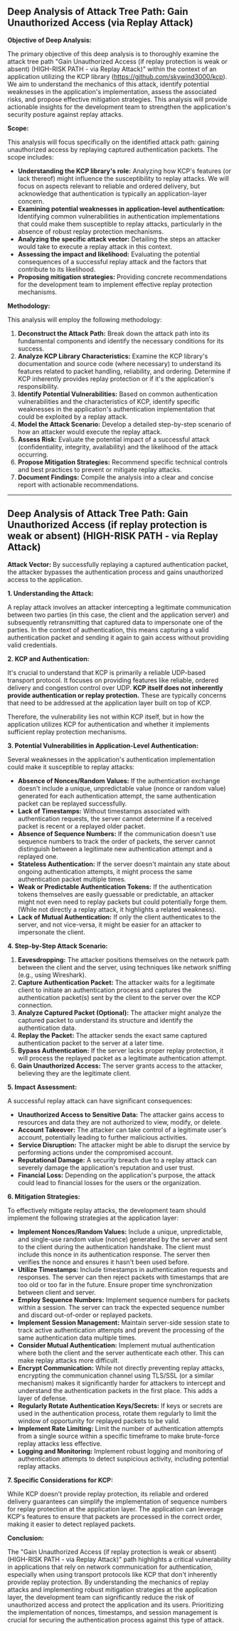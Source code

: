 ## Deep Analysis of Attack Tree Path: Gain Unauthorized Access (via Replay Attack)

**Objective of Deep Analysis:**

The primary objective of this deep analysis is to thoroughly examine the attack tree path "Gain Unauthorized Access (if replay protection is weak or absent) (HIGH-RISK PATH - via Replay Attack)" within the context of an application utilizing the KCP library (https://github.com/skywind3000/kcp). We aim to understand the mechanics of this attack, identify potential weaknesses in the application's implementation, assess the associated risks, and propose effective mitigation strategies. This analysis will provide actionable insights for the development team to strengthen the application's security posture against replay attacks.

**Scope:**

This analysis will focus specifically on the identified attack path: gaining unauthorized access by replaying captured authentication packets. The scope includes:

* **Understanding the KCP library's role:**  Analyzing how KCP's features (or lack thereof) might influence the susceptibility to replay attacks. We will focus on aspects relevant to reliable and ordered delivery, but acknowledge that authentication is typically an application-layer concern.
* **Examining potential weaknesses in application-level authentication:**  Identifying common vulnerabilities in authentication implementations that could make them susceptible to replay attacks, particularly in the absence of robust replay protection mechanisms.
* **Analyzing the specific attack vector:**  Detailing the steps an attacker would take to execute a replay attack in this context.
* **Assessing the impact and likelihood:**  Evaluating the potential consequences of a successful replay attack and the factors that contribute to its likelihood.
* **Proposing mitigation strategies:**  Providing concrete recommendations for the development team to implement effective replay protection mechanisms.

**Methodology:**

This analysis will employ the following methodology:

1. **Deconstruct the Attack Path:** Break down the attack path into its fundamental components and identify the necessary conditions for its success.
2. **Analyze KCP Library Characteristics:** Examine the KCP library's documentation and source code (where necessary) to understand its features related to packet handling, reliability, and ordering. Determine if KCP inherently provides replay protection or if it's the application's responsibility.
3. **Identify Potential Vulnerabilities:** Based on common authentication vulnerabilities and the characteristics of KCP, identify specific weaknesses in the application's authentication implementation that could be exploited by a replay attack.
4. **Model the Attack Scenario:**  Develop a detailed step-by-step scenario of how an attacker would execute the replay attack.
5. **Assess Risk:** Evaluate the potential impact of a successful attack (confidentiality, integrity, availability) and the likelihood of the attack occurring.
6. **Propose Mitigation Strategies:**  Recommend specific technical controls and best practices to prevent or mitigate replay attacks.
7. **Document Findings:**  Compile the analysis into a clear and concise report with actionable recommendations.

---

## Deep Analysis of Attack Tree Path: Gain Unauthorized Access (if replay protection is weak or absent) (HIGH-RISK PATH - via Replay Attack)

**Attack Vector:** By successfully replaying a captured authentication packet, the attacker bypasses the authentication process and gains unauthorized access to the application.

**1. Understanding the Attack:**

A replay attack involves an attacker intercepting a legitimate communication between two parties (in this case, the client and the application server) and subsequently retransmitting that captured data to impersonate one of the parties. In the context of authentication, this means capturing a valid authentication packet and sending it again to gain access without providing valid credentials.

**2. KCP and Authentication:**

It's crucial to understand that KCP is primarily a reliable UDP-based transport protocol. It focuses on providing features like reliable, ordered delivery and congestion control over UDP. **KCP itself does not inherently provide authentication or replay protection.**  These are typically concerns that need to be addressed at the application layer built on top of KCP.

Therefore, the vulnerability lies not within KCP itself, but in how the application utilizes KCP for authentication and whether it implements sufficient replay protection mechanisms.

**3. Potential Vulnerabilities in Application-Level Authentication:**

Several weaknesses in the application's authentication implementation could make it susceptible to replay attacks:

* **Absence of Nonces/Random Values:** If the authentication exchange doesn't include a unique, unpredictable value (nonce or random value) generated for each authentication attempt, the same authentication packet can be replayed successfully.
* **Lack of Timestamps:** Without timestamps associated with authentication requests, the server cannot determine if a received packet is recent or a replayed older packet.
* **Absence of Sequence Numbers:** If the communication doesn't use sequence numbers to track the order of packets, the server cannot distinguish between a legitimate new authentication attempt and a replayed one.
* **Stateless Authentication:** If the server doesn't maintain any state about ongoing authentication attempts, it might process the same authentication packet multiple times.
* **Weak or Predictable Authentication Tokens:** If the authentication tokens themselves are easily guessable or predictable, an attacker might not even need to replay packets but could potentially forge them. (While not directly a replay attack, it highlights a related weakness).
* **Lack of Mutual Authentication:** If only the client authenticates to the server, and not vice-versa, it might be easier for an attacker to impersonate the client.

**4. Step-by-Step Attack Scenario:**

1. **Eavesdropping:** The attacker positions themselves on the network path between the client and the server, using techniques like network sniffing (e.g., using Wireshark).
2. **Capture Authentication Packet:** The attacker waits for a legitimate client to initiate an authentication process and captures the authentication packet(s) sent by the client to the server over the KCP connection.
3. **Analyze Captured Packet (Optional):** The attacker might analyze the captured packet to understand its structure and identify the authentication data.
4. **Replay the Packet:** The attacker sends the exact same captured authentication packet to the server at a later time.
5. **Bypass Authentication:** If the server lacks proper replay protection, it will process the replayed packet as a legitimate authentication attempt.
6. **Gain Unauthorized Access:** The server grants access to the attacker, believing they are the legitimate client.

**5. Impact Assessment:**

A successful replay attack can have significant consequences:

* **Unauthorized Access to Sensitive Data:** The attacker gains access to resources and data they are not authorized to view, modify, or delete.
* **Account Takeover:** The attacker can take control of a legitimate user's account, potentially leading to further malicious activities.
* **Service Disruption:** The attacker might be able to disrupt the service by performing actions under the compromised account.
* **Reputational Damage:** A security breach due to a replay attack can severely damage the application's reputation and user trust.
* **Financial Loss:** Depending on the application's purpose, the attack could lead to financial losses for the users or the organization.

**6. Mitigation Strategies:**

To effectively mitigate replay attacks, the development team should implement the following strategies at the application layer:

* **Implement Nonces/Random Values:**  Include a unique, unpredictable, and single-use random value (nonce) generated by the server and sent to the client during the authentication handshake. The client must include this nonce in its authentication response. The server then verifies the nonce and ensures it hasn't been used before.
* **Utilize Timestamps:** Include timestamps in authentication requests and responses. The server can then reject packets with timestamps that are too old or too far in the future. Ensure proper time synchronization between client and server.
* **Employ Sequence Numbers:** Implement sequence numbers for packets within a session. The server can track the expected sequence number and discard out-of-order or replayed packets.
* **Implement Session Management:** Maintain server-side session state to track active authentication attempts and prevent the processing of the same authentication data multiple times.
* **Consider Mutual Authentication:** Implement mutual authentication where both the client and the server authenticate each other. This can make replay attacks more difficult.
* **Encrypt Communication:** While not directly preventing replay attacks, encrypting the communication channel using TLS/SSL (or a similar mechanism) makes it significantly harder for attackers to intercept and understand the authentication packets in the first place. This adds a layer of defense.
* **Regularly Rotate Authentication Keys/Secrets:** If keys or secrets are used in the authentication process, rotate them regularly to limit the window of opportunity for replayed packets to be valid.
* **Implement Rate Limiting:** Limit the number of authentication attempts from a single source within a specific timeframe to make brute-force replay attacks less effective.
* **Logging and Monitoring:** Implement robust logging and monitoring of authentication attempts to detect suspicious activity, including potential replay attacks.

**7. Specific Considerations for KCP:**

While KCP doesn't provide replay protection, its reliable and ordered delivery guarantees can simplify the implementation of sequence numbers for replay protection at the application layer. The application can leverage KCP's features to ensure that packets are processed in the correct order, making it easier to detect replayed packets.

**Conclusion:**

The "Gain Unauthorized Access (if replay protection is weak or absent) (HIGH-RISK PATH - via Replay Attack)" path highlights a critical vulnerability in applications that rely on network communication for authentication, especially when using transport protocols like KCP that don't inherently provide replay protection. By understanding the mechanics of replay attacks and implementing robust mitigation strategies at the application layer, the development team can significantly reduce the risk of unauthorized access and protect the application and its users. Prioritizing the implementation of nonces, timestamps, and session management is crucial for securing the authentication process against this type of attack.